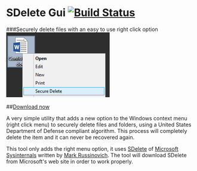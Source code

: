 SDelete Gui [![Build Status](https://ci.appveyor.com/api/projects/status/github/Tulpep/SDelete-Gui)](https://ci.appveyor.com/project/tulpep/SDelete-Gui)
===========

###Securely delete files with an easy to use right click option
![Gui](Screenshots/RightClick.png)

##[Download now](https://github.com/Tulpep/SDelete-Gui/releases/latest)


A very simple utility that adds a new option to the Windows context menu (right click menu) to securely delete files and folders, using a United States Department of Defense compliant algorithm. This process will completely delete the item and it can never be recovered again.

This tool only adds the right menu option, it uses [SDelete](http://technet.microsoft.com/en-us/sysinternals/bb897443.aspx) of [Microsoft Sysinternals](http://technet.microsoft.com/en-us/sysinternals/bb545021.aspx) written by [Mark Russinovich](http://blogs.technet.com/b/markrussinovich/). The tool will download SDelete from Microsoft's web site in order to work properly.
